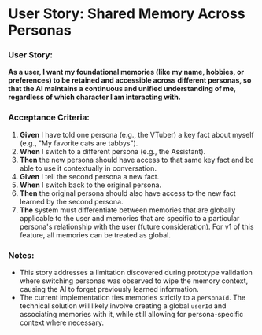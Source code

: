 # User Story: Shared Memory Across Personas

### **User Story:**

**As a user, I want my foundational memories (like my name, hobbies, or preferences) to be retained and accessible across different personas, so that the AI maintains a continuous and unified understanding of me, regardless of which character I am interacting with.**

### **Acceptance Criteria:**

1.  **Given** I have told one persona (e.g., the VTuber) a key fact about myself (e.g., "My favorite cats are tabbys").
2.  **When** I switch to a different persona (e.g., the Assistant).
3.  **Then** the new persona should have access to that same key fact and be able to use it contextually in conversation.
4.  **Given** I tell the second persona a new fact.
5.  **When** I switch back to the original persona.
6.  **Then** the original persona should also have access to the new fact learned by the second persona.
7.  **The** system must differentiate between memories that are globally applicable to the user and memories that are specific to a particular persona's relationship with the user (future consideration). For v1 of this feature, all memories can be treated as global.

### **Notes:**

*   This story addresses a limitation discovered during prototype validation where switching personas was observed to wipe the memory context, causing the AI to forget previously learned information.
*   The current implementation ties memories strictly to a `personaId`. The technical solution will likely involve creating a global `userId` and associating memories with it, while still allowing for persona-specific context where necessary.